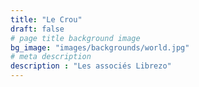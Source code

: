 ```yaml
---
title: "Le Crou"
draft: false
# page title background image
bg_image: "images/backgrounds/world.jpg"
# meta description
description : "Les associés Librezo"
---
```

